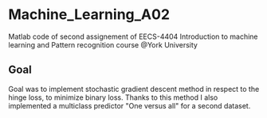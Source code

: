 # Machine_Learning_A02
Matlab code of second assignement of EECS-4404 Introduction to machine learning and Pattern recognition course @York University
## Goal
Goal was to implement stochastic gradient descent method in respect to the hinge loss, to minimize binary loss. Thanks to this method I also implemented a multiclass predictor "One versus all" for a second dataset.
